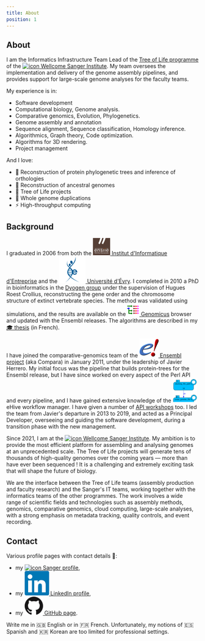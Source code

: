 ```yaml
---
title: About
position: 1
---
```


## About

I am the Informatics Infrastructure Team Lead of the [Tree of Life
programme](https://www.sanger.ac.uk/programme/tree-of-life/) of the
[![icon](/assets/img/icon/src/sanger.ico) Wellcome Sanger Institute](https://www.sanger.ac.uk/).
My team oversees the implementation and delivery of the genome assembly pipelines,
and provides support for large-scale genome analyses for the faculty teams.

My experience is in:

* Software development
* Computational biology, Genome analysis.
* Comparative genomics, Evolution, Phylogenetics.
* Genome assembly and annotation
* Sequence alignment, Sequence classification, Homology inference.
* Algorithmics, Graph theory, Code optimization.
* Algorithms for 3D rendering.
* Project management

And I love:

* &#x1F52D; Reconstruction of protein phylogenetic trees and inference of
  orthologies
* &#x1F52E; Reconstruction of ancestral genomes
* &#x1F333; Tree of Life projects
* &#x1F465; Whole genome duplications
* &#x26A1; High-throughput computing

## Background

I graduated in 2006 from both the [![icon](/assets/img/icon/ensiie.png) Institut d\'Informatique
d\'Entreprise](http://www.ensiie.fr) and the [![icon](/assets/img/icon/evry.png) Université
d\'Évry](http://www.univ-evry.fr/). I completed in 2010 a PhD in
bioinformatics in the [Dyogen
group](http://www.biologie.ens.fr/dyogen/?lang=en) under the supervision
of Hugues Roest Crollius, reconstructing the gene order and the
chromosome structure of extinct vertebrate species. The method was
validated using simulations, and the results are available on the
[![icon](/assets/img/icon/genomicus.png) Genomicus](http://www.dyogen.ens.fr/genomicus/) browser and updated
with the Ensembl releases. The algorithms are described in my
[&#x1F393; thesis](http://hal.archives-ouvertes.fr/docs/00/55/21/38/PDF/these.pdf)
(in French).

I have joined the comparative-genomics team of the [![icon](/assets/img/icon/ensembl.png) Ensembl
project](http://www.ensembl.org) (aka Compara) in January 2011, under
the leadership of Javier Herrero. My initial focus was the pipeline that
builds protein-trees for the Ensembl release, but I have since worked on
every aspect of the Perl API and every pipeline, and I have gained
extensive knowledge of the ![icon](/assets/img/icon/guihive.png) eHive workflow
manager. I have given a number of [API workshops](https://www.ebi.ac.uk/~muffato/workshops/) too. I led the team from
Javier\'s departure in 2013 to 2019, and acted as a Principal Developer,
overseeing and guiding the software development, during a transition phase
with the new management.

Since 2021, I am at the [![icon](/assets/img/icon/src/sanger.ico) Wellcome Sanger Institute](https://www.sanger.ac.uk/).
My ambition is to provide the most efficient platform for assembling and
analysing genomes at an unprecedented scale. The Tree of Life projects will
generate tens of thousands of high-quality genomes over the coming years
&mdash;
more than have ever been sequenced ! It is a challenging and extremely
exciting task that will shape the future of biology.

We are the interface between the Tree of Life teams (assembly production
and faculty research) and the Sanger's IT teams, working together with the
informatics teams of the other programmes. The work involves a wide range
of scientific fields and technologies such as assembly methods, genomics,
comparative genomics, cloud computing, large-scale analyses, with a strong
emphasis on metadata tracking, quality controls, and event recording.

## Contact

Various profile pages with contact details &#x1F44B;:

* my [![icon](/assets/img/icon/src/sanger.ico) Sanger profile](https://www.sanger.ac.uk/person/muffato-matthieu/),
* my [![icon](/assets/img/icon/linkedin.png) LinkedIn profile](https://uk.linkedin.com/in/matthieu-muffato),
* my [![icon](/assets/img/icon/github.png) GitHub page](https://github.com/muffato).

Write me in &#x1F1EC;&#x1F1E7; English or in &#x1F1EB;&#x1F1F7; French.
Unfortunately, my notions of &#x1F1EA;&#x1F1F8; Spanish and
&#x1F1F0;&#x1F1F7; Korean are too limited for professional settings.

